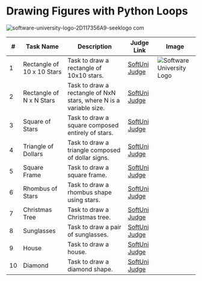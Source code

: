 # Drawing Figures with Python Loops



![software-university-logo-2D117356A9-seeklogo com](https://github.com/svetlanasieber/Drawing-Figures-with-Loops/assets/135451084/be33b933-ee50-494b-9cda-015351042d4c)



| #  | Task Name                  | Description                                    | Judge Link                                         | Image |
|----|----------------------------|------------------------------------------------|----------------------------------------------------|-------|
| 1  | Rectangle of 10 x 10 Stars | Task to draw a rectangle of 10x10 stars.       | [SoftUni Judge](https://judge.softuni.org/Contests/Practice/Index/1851#0) | ![Software University Logo](https://github.com/svetlanasieber/Drawing-Figures-with-Loops/assets/135451084/132621ee-7735-40b2-806d-87b4143afce8) |
| 2  | Rectangle of N x N Stars   | Task to draw a rectangle of NxN stars, where N is a variable size. | [SoftUni Judge](https://judge.softuni.org/Contests/Practice/Index/1851#0) |       |
| 3  | Square of Stars            | Task to draw a square composed entirely of stars. | [SoftUni Judge](https://judge.softuni.org/Contests/Practice/Index/1851#0) |       |
| 4  | Triangle of Dollars        | Task to draw a triangle composed of dollar signs. | [SoftUni Judge](https://judge.softuni.org/Contests/Practice/Index/1851#0) |       |
| 5  | Square Frame               | Task to draw a square frame.                   | [SoftUni Judge](https://judge.softuni.org/Contests/Practice/Index/1851#0) |       |
| 6  | Rhombus of Stars           | Task to draw a rhombus shape using stars.      | [SoftUni Judge](https://judge.softuni.org/Contests/Practice/Index/1851#0) |       |
| 7  | Christmas Tree             | Task to draw a Christmas tree.                 | [SoftUni Judge](https://judge.softuni.org/Contests/Practice/Index/1851#0) |       |
| 8  | Sunglasses                 | Task to draw a pair of sunglasses.             | [SoftUni Judge](https://judge.softuni.org/Contests/Practice/Index/1851#0) |       |
| 9  | House                      | Task to draw a house.                          | [SoftUni Judge](https://judge.softuni.org/Contests/Practice/Index/1851#0) |       |
| 10 | Diamond                    | Task to draw a diamond shape.                  | [SoftUni Judge](https://judge.softuni.org/Contests/Practice/Index/1851#0) |       |

